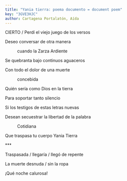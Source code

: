 ```yaml
---
title: "Yania tierra: poema documento = document poem"
key: "3GVE3HJC"
author: Cartagena Portalatón, Aída
---
```

<div data-schema-version="8"><p>CIERTO / Perdí el viejo juego de los versos</p> <p>Deseo conversar de otra manera</p> <p style="padding-left: 40px" data-indent="1">cuando la Zarza Ardiente</p> <p>Se quebranta bajo continuos aguaceros</p> <p>Con todo el dolor de una muerte</p> <p style="padding-left: 40px" data-indent="1">concebida</p> <p>Quién sería como Dios en la tierra</p> <p>Para soportar tanto silencio</p> <p>Si los testigos de estas letras nuevas</p> <p>Desean secuestrar la libertad de la palabra</p> <p style="padding-left: 40px" data-indent="1">Cotidiana</p> <p>Que traspasa tu cuerpo Yania Tierra</p> <p>***</p> <p>Traspasada / llegaría / llegó de repente</p> <p>La muerte desnuda / sin la ropa</p> <p>¡Qué noche calurosa!</p> </div>